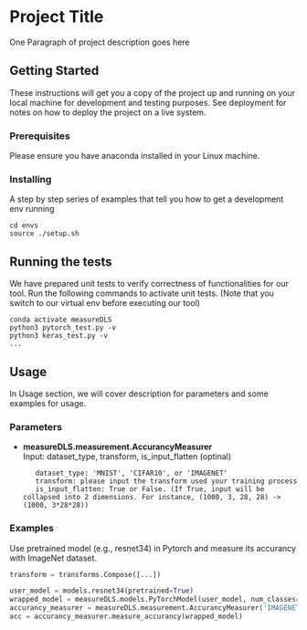 # Project Title

One Paragraph of project description goes here

## Getting Started

These instructions will get you a copy of the project up and running on your local machine for development and testing purposes. See deployment for notes on how to deploy the project on a live system.

### Prerequisites

Please ensure you have anaconda installed in your Linux machine. 

### Installing

A step by step series of examples that tell you how to get a development env running

```
cd envs 
source ./setup.sh
```

## Running the tests

We have prepared unit tests to verify correctness of functionalities for our tool. Run the following commands to activate unit tests. (Note that you switch to our virtual env before executing our tool)

```
conda activate measureDLS
python3 pytorch_test.py -v
python3 keras_test.py -v 
...
```

## Usage 

In Usage section, we will cover description for parameters and some examples for usage. 

### Parameters 

-  <b>measureDLS.measurement.AccurancyMeasurer</b>  
   Input: dataset_type, transform, is_input_flatten (optinal)
          
          dataset_type: 'MNIST', 'CIFAR10', or 'IMAGENET'
          transform: please input the transform used your training process 
          is_input_flatten: True or False. (If True, input will be collapsed into 2 dimensions. For instance, (1000, 3, 28, 28) -> (1000, 3*28*28))

### Examples 

Use pretrained model (e.g., resnet34) in Pytorch and measure its accurancy with ImageNet dataset. 

``` python 
transform = transforms.Compose([...])

user_model = models.resnet34(pretrained=True)
wrapped_model = measureDLS.models.PyTorchModel(user_model, num_classes=1000)
accurancy_measurer = measureDLS.measurement.AccurancyMeasurer('IMAGENET', transform, is_input_flatten=False)
acc = accurancy_measurer.measure_accurancy(wrapped_model)
```

